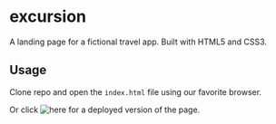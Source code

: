 # excursion

A landing page for a fictional travel app. Built with HTML5 and CSS3.

## Usage
Clone repo and open the ```index.html``` file using our favorite browser. 

Or click ![here](htpps://tpaternina.github.io/excursion "Github Pages") for a deployed version of the page.
